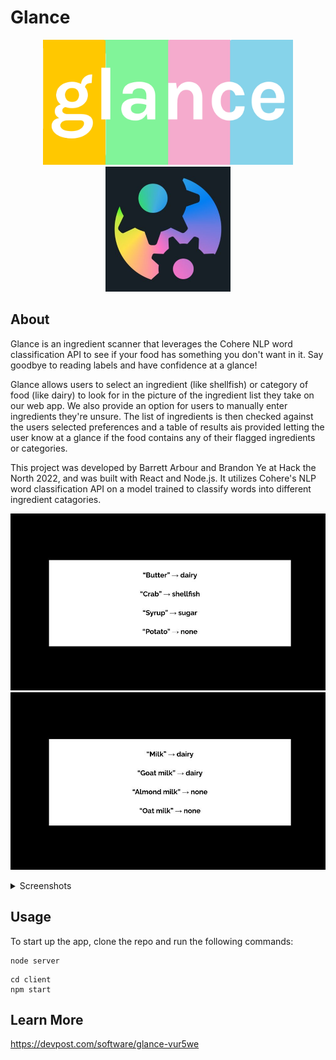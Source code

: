 # Glance

<p align="center">
  <img src="./img/glance1.png" alt="Logo" height="200">
  <img src = "./img/htn.jpg" alt="Hack the North" height="200">
</p>

## About

Glance is an ingredient scanner that leverages the Cohere NLP word classification API to see if your food has something you don't want in it. Say goodbye to reading labels and have confidence at a glance!

Glance allows users to select an ingredient (like shellfish) or category of food (like dairy) to look for in the picture of the ingredient list they take on our web app. We also provide an option for users to manually enter ingredients they're unsure. The list of ingredients is then checked against the users selected preferences and a table of results ais provided letting the user know at a glance if the food contains any of their flagged ingredients or categories.

This project was developed by Barrett Arbour and Brandon Ye at Hack the North 2022, and was built with React and Node.js. It utilizes Cohere's NLP word classification API on a model trained to classify words into different ingredient catagories.

<p align="center">
  <img src="./img/glance13.jpg">
  <img src="./img/glance14.jpg">
</p>

<details>
  <summary>Screenshots</summary>
  <img src="./img/glance2.png">
  <img src="./img/glance3.png">
  <img src="./img/glance4.png">
</details>

## Usage

To start up the app, clone the repo and run the following commands:

```
node server
```

```
cd client
npm start
```

## Learn More

https://devpost.com/software/glance-vur5we
